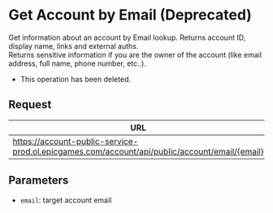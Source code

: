 # Get Account by Email (Deprecated)
Get information about an account by Email lookup. Returns account ID, display name, links and external auths.  
Returns sensitive information if you are the owner of the account (like email address, full name, phone number, etc..).
* This operation has been deleted.

## Request
| URL | Method |
| - | - |
| https://account-public-service-prod.ol.epicgames.com/account/api/public/account/email/{email} | `GET` |

## Parameters
- `email`: target account email
